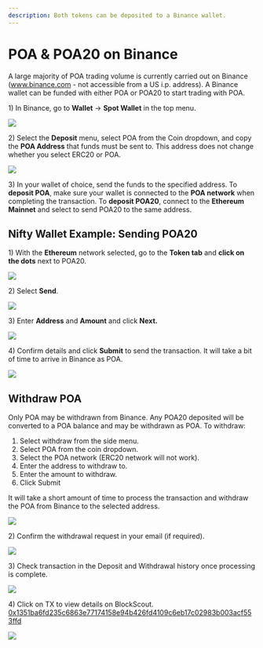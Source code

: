 ```yaml
---
description: Both tokens can be deposited to a Binance wallet.
---
```


# POA & POA20 on Binance

A large majority of POA trading volume is currently carried out on Binance (www.binance.com - not accessible from a US i.p. address). A Binance wallet can be funded with either POA or POA20 to start trading with POA.

1\)  In Binance, go to **Wallet** -> **Spot Wallet** in the top menu.

![](../../.gitbook/assets/wallet-1.png)

2\) Select the **Deposit** menu, select POA from the Coin dropdown, and copy the **POA Address** that funds must be sent to. This address does not change whether you select ERC20 or POA.

![](<../../.gitbook/assets/wallet-2 (1).png>)

3\) In your wallet of choice, send the funds to the specified address. To **deposit POA**, make sure your wallet is connected to the **POA network** when completing the transaction. To **deposit POA20**, connect to the **Ethereum Mainnet** and select to send POA20 to the same address.

## Nifty Wallet Example: Sending POA20

1\) With the **Ethereum** network selected, go to the **Token tab** and **click on the dots** next to POA20.

![](../../.gitbook/assets/nifty-token-1.png)

2\) Select **Send**.

![](../../.gitbook/assets/nifty-token-2.png)

3\) Enter **Address** and **Amount** and click **Next.**

![](../../.gitbook/assets/nifty4.png)

4\) Confirm details and click **Submit** to send the transaction. It will take a bit of time to arrive in Binance as POA.&#x20;

![](../../.gitbook/assets/nifty-token-3.png)

## Withdraw POA

Only POA may be withdrawn from Binance. Any POA20 deposited will be converted to a POA balance and may be withdrawn as POA. To withdraw:

1. Select withdraw from the side menu.
2. Select POA from the coin dropdown.
3. Select the POA network (ERC20 network will not work).
4. Enter the address to withdraw to.
5. Enter the amount to withdraw.
6. Click Submit

It will take a short amount of time to process the transaction and withdraw the POA from Binance to the selected address.

![](../../.gitbook/assets/withdraw1.png)

2\) Confirm the withdrawal request in your email (if required).

![](../../.gitbook/assets/withdraw2.png)

3\) Check transaction in the Deposit and Withdrawal history once processing is complete.

![](../../.gitbook/assets/withdraw3.png)

4\) Click on TX to view details on BlockScout. [0x1351ba6fd235c6863e77174158e94b426fd4109c6eb17c02983b003acf553ffd](https://explorer.poa.network/poa/core/tx/0x1351ba6fd235c6863e77174158e94b426fd4109c6eb17c02983b003acf553ffd)

![](../../.gitbook/assets/withdraw4.png)

